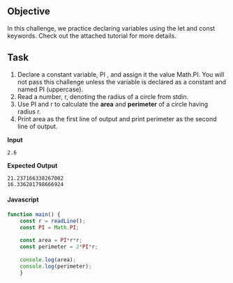 ## Objective

In this challenge, we practice declaring variables using the let and const keywords. Check out the attached tutorial for more details.
## Task

1. Declare a constant variable, PI , and assign it the value Math.PI. You will not pass this challenge unless the variable is declared as a constant and named PI (uppercase).
2. Read a number, r, denoting the radius of a circle from stdin.
3. Use PI and r to calculate the **area** and **perimeter** of a circle having radius r.
4. Print area as the first line of output and print perimeter as the second line of output.

**Input**
```
2.6
```

**Expected Output**
```
21.237166338267002
16.336281798666924
```

#### Javascript

```javascript
function main() {
    const r = readLine();
    const PI = Math.PI;
    
    const area = PI*r*r;
    const perimeter = 2*PI*r;
    
    console.log(area);
    console.log(perimeter);
    }
```

